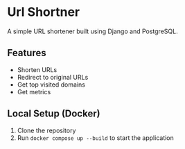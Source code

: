 # Url Shortner

A simple URL shortener built using Django and PostgreSQL.

## Features

- Shorten URLs
- Redirect to original URLs
- Get top visited domains
- Get metrics

## Local Setup (Docker)

1. Clone the repository
2. Run `docker compose up --build` to start the application